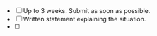 - [ ] Up to 3 weeks.  Submit as soon as possible.
- [ ] Written statement explaining the situation.
- [ ] 